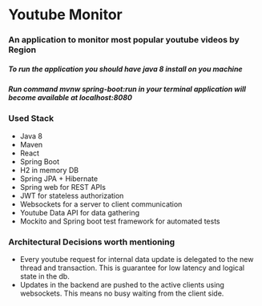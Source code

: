 # Youtube Monitor
### An application to monitor most popular youtube videos by Region
##### To run the application you should have java 8 install on you machine
##### Run command mvnw spring-boot:run in your terminal application will become available at localhost:8080

### Used Stack
* Java 8
* Maven
* React
* Spring Boot
* H2 in memory DB
* Spring JPA + Hibernate
* Spring web for REST APIs
* JWT for stateless authorization
* Websockets for a server to client communication
* Youtube Data API for data gathering
* Mockito and Spring boot test framework for automated tests

### Architectural Decisions worth mentioning
* Every youtube request for internal data update is delegated to the new thread and transaction. This is guarantee for low latency and logical state in the db.
* Updates in the backend are pushed to the active clients using websockets. This means no busy waiting from the client side.
 
